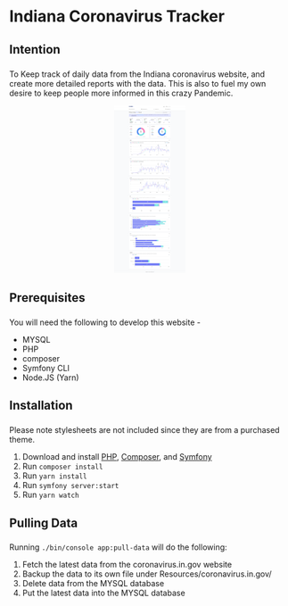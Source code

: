 ###
# Indiana Coronavirus Tracker
###

###
## Intention
###
To Keep track of daily data from the Indiana coronavirus website, and create
more detailed reports with the data. This is also to fuel my own desire to
keep people more informed in this crazy Pandemic.

<p align="center">
  <img height="300" title="Dashboard" src="/Resources/dashboard-ss.png">
</p>

###
## Prerequisites
###
You will need the following to develop this website - 
- MYSQL
- PHP
- composer
- Symfony CLI
- Node.JS (Yarn)
 
###
## Installation
###
Please note stylesheets are not included since they are from a purchased
theme.
1) Download and install [PHP](https://www.php.net/downloads.php), [Composer](https://getcomposer.org), and [Symfony](https://symfony.com/download)
2) Run `composer install`
3) Run `yarn install`
4) Run `symfony server:start`
5) Run `yarn watch`

###
## Pulling Data
###
Running `./bin/console app:pull-data` will do the following:
1) Fetch the latest data from the coronavirus.in.gov website
2) Backup the data to its own file under Resources/coronavirus.in.gov/
3) Delete data from the MYSQL database
4) Put the latest data into the MYSQL database
